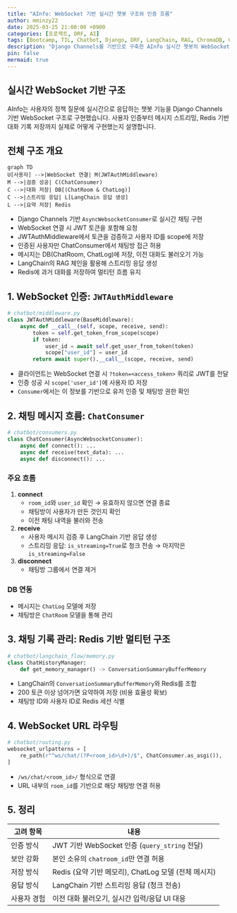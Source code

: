 ```yaml
---
title: "AInfo: WebSocket 기반 실시간 챗봇 구조와 인증 흐름"
author: mminzy22
date: 2025-03-25 21:00:00 +0900
categories: [프로젝트, DRF, AI]
tags: [Bootcamp, TIL, Chatbot, Django, DRF, LangChain, RAG, ChromaDB, Channels, WebSocket, Redis, 프로젝트]
description: "Django Channels를 기반으로 구축한 AInfo 실시간 챗봇의 WebSocket 연결, JWT 인증, 멀티턴 기록 저장 및 응답 스트리밍 구조를 소개합니다."
pin: false
mermaid: true
---
```



## 실시간 WebSocket 기반 구조

AInfo는 사용자의 정책 질문에 실시간으로 응답하는 챗봇 기능을 Django Channels 기반 WebSocket 구조로 구현했습니다. 사용자 인증부터 메시지 스트리밍, Redis 기반 대화 기록 저장까지 실제로 어떻게 구현했는지 설명합니다.


## 전체 구조 개요

```mermaid
graph TD
U[사용자] -->|WebSocket 연결| M(JWTAuthMiddleware)
M -->|검증 성공| C(ChatConsumer)
C -->|대화 저장| DB[(ChatRoom & ChatLog)]
C -->|스트리밍 응답| L[LangChain 응답 생성]
L -->|요약 저장| Redis
```

- Django Channels 기반 `AsyncWebsocketConsumer`로 실시간 채팅 구현
- WebSocket 연결 시 JWT 토큰을 포함해 요청
- JWTAuthMiddleware에서 토큰을 검증하고 사용자 ID를 scope에 저장
- 인증된 사용자만 ChatConsumer에서 채팅방 접근 허용
- 메시지는 DB(ChatRoom, ChatLog)에 저장, 이전 대화도 불러오기 가능
- LangChain의 RAG 체인을 활용해 스트리밍 응답 생성
- Redis에 과거 대화를 저장하여 멀티턴 흐름 유지


## 1. WebSocket 인증: `JWTAuthMiddleware`

```python
# chatbot/middleware.py
class JWTAuthMiddleware(BaseMiddleware):
    async def __call__(self, scope, receive, send):
        token = self.get_token_from_scope(scope)
        if token:
            user_id = await self.get_user_from_token(token)
            scope["user_id"] = user_id
        return await super().__call__(scope, receive, send)
```

- 클라이언트는 WebSocket 연결 시 `?token=<access_token>` 쿼리로 JWT를 전달
- 인증 성공 시 `scope['user_id']`에 사용자 ID 저장
- `Consumer`에서는 이 정보를 기반으로 유저 인증 및 채팅방 권한 확인


## 2. 채팅 메시지 흐름: `ChatConsumer`

```python
# chatbot/consumers.py
class ChatConsumer(AsyncWebsocketConsumer):
    async def connect(): ...
    async def receive(text_data): ...
    async def disconnect(): ...
```

### 주요 흐름
1. **connect**
    - `room_id`와 `user_id` 확인 → 유효하지 않으면 연결 종료
    - 채팅방이 사용자가 만든 것인지 확인
    - 이전 채팅 내역을 불러와 전송
2. **receive**
    - 사용자 메시지 검증 후 LangChain 기반 응답 생성
    - 스트리밍 응답: `is_streaming=True`로 청크 전송 → 마지막은 `is_streaming=False`
3. **disconnect**
    - 채팅방 그룹에서 연결 제거

### DB 연동
- 메시지는 `ChatLog` 모델에 저장
- 채팅방은 `ChatRoom` 모델을 통해 관리


## 3. 채팅 기록 관리: Redis 기반 멀티턴 구조

```python
# chatbot/langchain_flow/memory.py
class ChatHistoryManager:
    def get_memory_manager() -> ConversationSummaryBufferMemory
```

- LangChain의 `ConversationSummaryBufferMemory`와 Redis를 조합
- 200 토큰 이상 넘어가면 요약하여 저장 (비용 효율성 확보)
- 채팅방 ID와 사용자 ID로 Redis 세션 식별


## 4. WebSocket URL 라우팅

```python
# chatbot/routing.py
websocket_urlpatterns = [
    re_path(r"^ws/chat/(?P<room_id>\d+)/$", ChatConsumer.as_asgi()),
]
```

- `/ws/chat/<room_id>/` 형식으로 연결
- URL 내부의 `room_id`를 기반으로 해당 채팅방 연결 허용


## 5. 정리

| 고려 항목 | 내용 |
|-----------|------|
| 인증 방식 | JWT 기반 WebSocket 인증 (`query_string` 전달) |
| 보안 강화 | 본인 소유의 `chatroom_id`만 연결 허용 |
| 저장 방식 | Redis (요약 기반 메모리), ChatLog 모델 (전체 메시지) |
| 응답 방식 | LangChain 기반 스트리밍 응답 (청크 전송) |
| 사용자 경험 | 이전 대화 불러오기, 실시간 입력/응답 UI 대응 |
